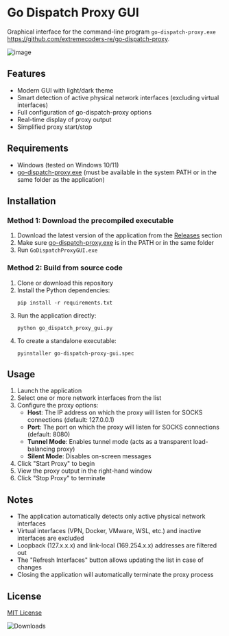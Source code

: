 # Go Dispatch Proxy GUI

Graphical interface for the command-line program `go-dispatch-proxy.exe` https://github.com/extremecoders-re/go-dispatch-proxy.

![image](https://github.com/user-attachments/assets/d80cab43-8cef-496d-afb4-3e4ef4f3d0dc)


## Features

- Modern GUI with light/dark theme
- Smart detection of active physical network interfaces (excluding virtual interfaces)
- Full configuration of go-dispatch-proxy options
- Real-time display of proxy output
- Simplified proxy start/stop

## Requirements

- Windows (tested on Windows 10/11)
- [go-dispatch-proxy.exe](https://github.com/extremecoders-re/go-dispatch-proxy) (must be available in the system PATH or in the same folder as the application)

## Installation

### Method 1: Download the precompiled executable

1. Download the latest version of the application from the [Releases](https://github.com/gulp79/go-dispatch-proxy-gui/releases) section
2. Make sure [go-dispatch-proxy.exe](https://github.com/extremecoders-re/go-dispatch-proxy) is in the PATH or in the same folder
3. Run `GoDispatchProxyGUI.exe`

### Method 2: Build from source code

1. Clone or download this repository
2. Install the Python dependencies:
   ```
   pip install -r requirements.txt
   ```
3. Run the application directly:
   ```
   python go_dispatch_proxy_gui.py
   ```
4. To create a standalone executable:
   ```
   pyinstaller go-dispatch-proxy-gui.spec
   ```

## Usage

1. Launch the application
2. Select one or more network interfaces from the list
3. Configure the proxy options:
   - **Host**: The IP address on which the proxy will listen for SOCKS connections (default: 127.0.0.1)
   - **Port**: The port on which the proxy will listen for SOCKS connections (default: 8080)
   - **Tunnel Mode**: Enables tunnel mode (acts as a transparent load-balancing proxy)
   - **Silent Mode**: Disables on-screen messages
4. Click "Start Proxy" to begin
5. View the proxy output in the right-hand window
6. Click "Stop Proxy" to terminate

## Notes

- The application automatically detects only active physical network interfaces
- Virtual interfaces (VPN, Docker, VMware, WSL, etc.) and inactive interfaces are excluded
- Loopback (127.x.x.x) and link-local (169.254.x.x) addresses are filtered out
- The "Refresh Interfaces" button allows updating the list in case of changes
- Closing the application will automatically terminate the proxy process

## License

[MIT License](LICENSE)

![Downloads](https://img.shields.io/github/downloads/gulp79/go-dispatch-proxy-gui/total?style=for-the-badge&labelColor=21262d&color=238636)

